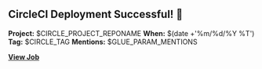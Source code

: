 ## CircleCI Deployment Successful! 🎉  
  
**Project:** $CIRCLE_PROJECT_REPONAME
**When:** $(date +'%m/%d/%Y %T')
**Tag:** $CIRCLE_TAG
**Mentions:** $GLUE_PARAM_MENTIONS

[**View Job**](${CIRCLE_BUILD_URL})